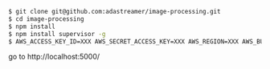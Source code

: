 
```sh
$ git clone git@github.com:adastreamer/image-processing.git
$ cd image-processing
$ npm install
$ npm install supervisor -g
$ AWS_ACCESS_KEY_ID=XXX AWS_SECRET_ACCESS_KEY=XXX AWS_REGION=XXX AWS_BUCKET=XXX supervisor index.js
```
go to http://localhost:5000/
